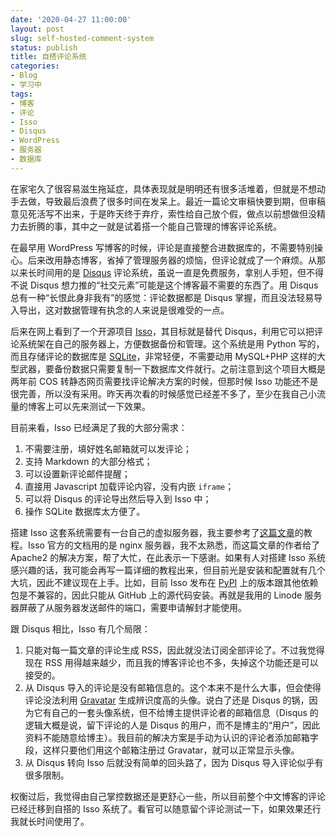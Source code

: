 ```yaml
---
date: '2020-04-27 11:00:00'
layout: post
slug: self-hosted-comment-system
status: publish
title: 自搭评论系统
categories:
- Blog
- 学习中
tags:
- 博客
- 评论
- Isso
- Disqus
- WordPress
- 服务器
- 数据库
---
```


在家宅久了很容易滋生拖延症，具体表现就是明明还有很多活堆着，但就是不想动手去做，导致最后浪费了很多时间在发呆上。最近一篇论文审稿快要到期，但审稿意见死活写不出来，于是昨天终于弃疗，索性给自己放个假，做点以前想做但没精力去折腾的事，其中之一就是试着搭一个能自己管理的博客评论系统。

在最早用 WordPress 写博客的时候，评论是直接整合进数据库的，不需要特别操心。后来改用静态博客，省掉了管理服务器的烦恼，但评论就成了一个麻烦。从那以来长时间用的是 [Disqus](https://disqus.com/) 评论系统，虽说一直是免费服务，拿别人手短，但不得不说 Disqus 想力推的“社交元素”可能是这个博客最不需要的东西了。用 Disqus 总有一种“长恨此身非我有”的感觉：评论数据都是 Disqus 掌握，而且没法轻易导入导出，这对数据管理有执念的人来说是很难受的一点。

后来在网上看到了一个开源项目 [Isso](https://posativ.org/isso/)，其目标就是替代 Disqus，利用它可以把评论系统架在自己的服务器上，方便数据备份和管理。这个系统是用 Python 写的，而且存储评论的数据库是 [SQLite](https://sqlite.org/index.html)，非常轻便，不需要动用 MySQL+PHP 这样的大型武器，要备份数据只需要复制一下数据库文件就行。之前注意到这个项目大概是两年前 COS 转静态网页需要找评论解决方案的时候，但那时候 Isso 功能还不是很完善，所以没有采用。昨天再次看的时候感觉已经差不多了，至少在我自己小流量的博客上可以先来测试一下效果。

<!-- more -->

目前来看，Isso 已经满足了我的大部分需求：

1. 不需要注册，填好姓名邮箱就可以发评论；
2. 支持 Markdown 的大部分格式；
3. 可以设置新评论邮件提醒；
4. 直接用 Javascript 加载评论内容，没有内嵌 `iframe`；
5. 可以将 Disqus 的评论导出然后导入到 Isso 中；
6. 操作 SQLite 数据库太方便了。

搭建 Isso 这套系统需要有一台自己的虚拟服务器，我主要参考了[这篇文章](https://lszero.github.io/coding4fun/comments-with-isso.html)的教程。Isso 官方的文档用的是 nginx 服务器，我不太熟悉，而这篇文章的作者给了 Apache2 的解决方案，帮了大忙，在此表示一下感谢。如果有人对搭建 Isso 系统感兴趣的话，我可能会再写一篇详细的教程出来，但目前光是安装和配置就有几个大坑，因此不建议现在上手。比如，目前 Isso 发布在 [PyPI](https://pypi.org/project/isso/) 上的版本跟其他依赖包是不兼容的，因此只能从 GitHub 上的源代码安装。再就是我用的 Linode 服务器屏蔽了从服务器发送邮件的端口，需要申请解封才能使用。

跟 Disqus 相比，Isso 有几个局限：

1. 只能对每一篇文章的评论生成 RSS，因此就没法订阅全部评论了。不过我觉得现在 RSS 用得越来越少，而且我的博客评论也不多，失掉这个功能还是可以接受的。
2. 从 Disqus 导入的评论是没有邮箱信息的。这个本来不是什么大事，但会使得评论没法利用 [Gravatar](https://en.gravatar.com/) 生成辨识度高的头像。说白了还是 Disqus 的锅，因为它有自己的一套头像系统，但不给博主提供评论者的邮箱信息（Disqus 的逻辑大概是说，留下评论的人是 Disqus 的用户，而不是博主的“用户”，因此资料不能随意给博主）。我目前的解决方案是手动为认识的评论者添加邮箱字段，这样只要他们用这个邮箱注册过 Gravatar，就可以正常显示头像。
3. 从 Disqus 转向 Isso 后就没有简单的回头路了，因为 Disqus 导入评论似乎有很多限制。

权衡过后，我觉得由自己掌控数据还是更舒心一些，所以目前整个中文博客的评论已经迁移到自搭的 Isso 系统了。看官可以随意留个评论测试一下，如果效果还行我就长时间使用了。
